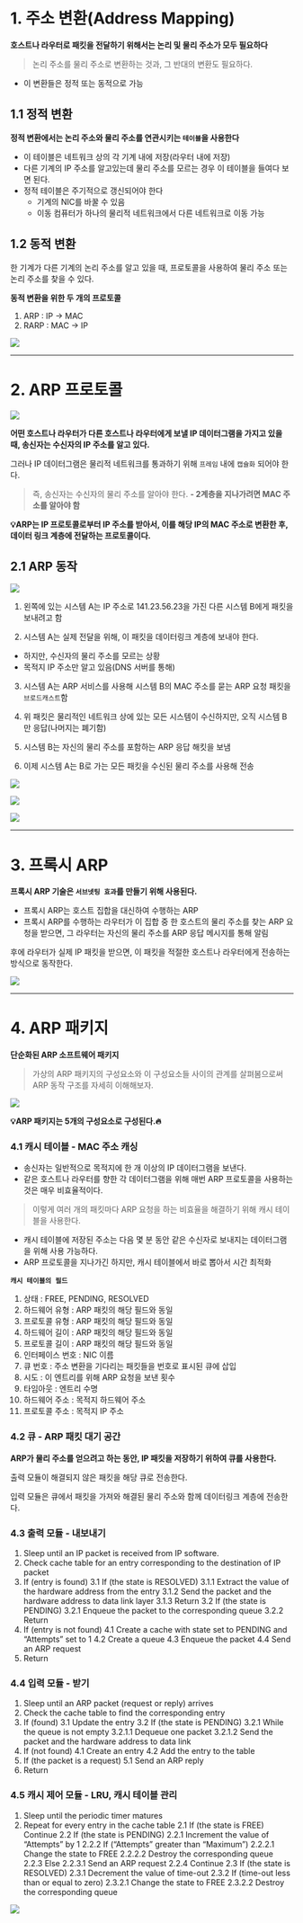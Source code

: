 # 1. 주소 변환(Address Mapping)

**호스트나 라우터로 패킷을 전달하기 위해서는 논리 및 물리 주소가 모두 필요하다**

> 논리 주소를 물리 주소로 변환하는 것과, 그 반대의 변환도 필요하다.
- 이 변환들은 정적 또는 동적으로 가능
> 

## 1.1 정적 변환

**정적 변환에서는 논리 주소와 물리 주소를 연관시키는 `테이블`을 사용한다**

- 이 테이블은 네트워크 상의 각 기계 내에 저장(라우터 내에 저장)
- 다른 기계의 IP 주소를 알고있는데 물리 주소를 모르는 경우 이 테이블을 들여다 보면 된다.
- 정적 테이블은 주기적으로 갱신되어야 한다
    - 기계의 NIC를 바꿀 수 있음
    - 이동 컴퓨터가 하나의 물리적 네트워크에서 다른 네트워크로 이동 가능

## 1.2 동적 변환

한 기계가 다른 기계의 논리 주소를 알고 있을 때, 프로토콜을 사용하여 물리 주소 또는 논리 주소를 찾을 수 있다.

**동적 변환을 위한 두 개의 프로토콜**

1. ARP : IP → MAC
2. RARP : MAC → IP

![](https://velog.velcdn.com/images/alstjr971/post/5b573f4f-f90f-483c-949e-2bf134ef330a/image.png)

---

# 2. ARP 프로토콜

![](https://velog.velcdn.com/images/alstjr971/post/9e012708-5279-4fb0-822a-0bf1fd38d443/image.png)

**어떤 호스트나 라우터가 다른 호스트나 라우터에게 보낼 IP 데이터그램을 가지고 있을 때, 송신자는 수신자의 IP 주소를 알고 있다.**

그러나 IP 데이터그램은 물리적 네트워크를 통과하기 위해 `프레임` 내에 `캡슐화` 되어야 한다.

> 즉, 송신자는 수신자의 물리 주소를 알아야 한다.
**- 2계층을 지나가려면 MAC 주소를 알아야 함**
> 

**💡ARP는 IP 프로토콜로부터 IP 주소를 받아서, 이를 해당 IP의 MAC 주소로 변환한 후, 데이터 링크 계층에 전달하는 프로토콜이다.**

## 2.1 ARP 동작

![](https://velog.velcdn.com/images/alstjr971/post/37ff1947-ec10-45ac-b320-30521cfbc03e/image.png)

1. 왼쪽에 있는 시스템 A는 IP 주소로 141.23.56.23을 가진 다른 시스템 B에게 패킷을 보내려고 함

2. 시스템 A는 실제 전달을 위해, 이 패킷을 데이터링크 계층에 보내야 한다.
  - 하지만, 수신자의 물리 주소를 모르는 상황
  - 목적지 IP 주소만 알고 있음(DNS 서버를 통해)

3. 시스템 A는 ARP 서비스를 사용해 시스템 B의 MAC 주소를 묻는 ARP 요청 패킷을 `브로드캐스트`함

3. 위 패킷은 물리적인 네트워크 상에 있는 모든 시스템이 수신하지만, 오직 시스템 B만 응답(나머지는 폐기함)

4. 시스템 B는 자신의 물리 주소를 포함하는 ARP 응답 해킷을 보냄

5. 이제 시스템 A는 B로 가는 모든 패킷을 수신된 물리 주소를 사용해 전송

![](https://velog.velcdn.com/images/alstjr971/post/8bde8f9d-8247-44f9-b3d7-46c475475626/image.png)

![](https://velog.velcdn.com/images/alstjr971/post/c4e29f6b-24f8-4376-897d-fe1a5ce6dc02/image.png)

![](https://velog.velcdn.com/images/alstjr971/post/14fa648d-82ed-4934-931a-f5504304f8f7/image.png)

---

# 3. 프록시 ARP
**프록시 ARP 기술은 `서브넷팅 효과`를 만들기 위해 사용된다.**

- 프록시 ARP는 호스트 집합을 대신하여 수행하는 ARP
- 프록시 ARP를 수행하는 라우터가 이 집합 중 한 호스트의 물리 주소를 찾는 ARP 요청을 받으면, 그 라우터는 자신의 물리 주소를 ARP 응답 메시지를 통해 알림

후에 라우터가 실제 IP 패킷을 받으면, 이 패킷을 적절한 호스트나 라우터에게 전송하는 방식으로 동작한다.

![](https://velog.velcdn.com/images/alstjr971/post/79458a86-692f-41c6-8c89-6680ea54ec82/image.png)


---

# 4. ARP 패키지
**단순화된 ARP 소프트웨어 패키지**

> 가상의 ARP 패키지의 구성요소와 이 구성요소들 사이의 관계를 살펴봄으로써 ARP 동작 구조를 자세히 이해해보자.

![](https://velog.velcdn.com/images/alstjr971/post/b12861bc-87fc-49a4-bf34-14977f7b6f7c/image.png)

**💡ARP 패키지는 5개의 구성요소로 구성된다.🔥**

### 4.1 캐시 테이블 - MAC 주소 캐싱

- 송신자는 일반적으로 목적지에 한 개 이상의 IP 데이터그램을 보낸다.
- 같은 호스트나 라우터를 향한 각 데이터그램을 위해 매번 ARP 프로토콜을 사용하는 것은 매우 비효율적이다.

> 이렇게 여러 개의 패킷마다 ARP 요청을 하는 비효율을 해결하기 위해 캐시 테이블을 사용한다.
- 캐시 테이블에 저장된 주소는 다음 몇 분 동안 같은 수신자로 보내지는 데이터그램을 위해 사용 가능하다.
- ARP 프로토콜을 지나가긴 하지만, 캐시 테이블에서 바로 뽑아서 시간 최적화

**`캐시 테이블의 필드`**

1. 상태 : FREE, PENDING, RESOLVED
2. 하드웨어 유형 : ARP 패킷의 해당 필드와 동일
3. 프로토콜 유형 : ARP 패킷의 해당 필드와 동일 
4. 하드웨어 길이 : ARP 패킷의 해당 필드와 동일
5. 프로토콜 길이 : ARP 패킷의 해당 필드와 동일
6. 인터페이스 번호 : NIC 이름
7. 큐 번호 : 주소 변환을 기다리는 패킷들을 번호로 표시된 큐에 삽입
8. 시도 : 이 엔트리를 위해 ARP 요청을 보낸 횟수
9. 타임아웃 : 엔트리 수명
10. 하드웨어 주소 : 목적지 하드웨어 주소
11. 프로토콜 주소 : 목적지 IP 주소

### 4.2 큐 - ARP 패킷 대기 공간

**ARP가 물리 주소를 얻으려고 하는 동안, IP 패킷을 저장하기 위하여 큐를 사용한다.**

출력 모듈이 해결되지 않은 패킷을 해당 큐로 전송한다.

입력 모듈은 큐에서 패킷을 가져와 해결된 물리 주소와 함께 데이터링크 계층에 전송한다.

### 4.3 출력 모듈 - 내보내기

1. Sleep until an IP packet is received from IP software.
2. Check cache table for an entry corresponding to the destination of IP packet
3. If (entry is found)
3.1 If (the state is RESOLVED)
3.1.1 Extract the value of the hardware address from the entry
3.1.2 Send the packet and the hardware address to data link layer
3.1.3 Return
3.2 If (the state is PENDING)
3.2.1 Enqueue the packet to the corresponding queue
3.2.2 Return
4. If (entry is not found)
4.1 Create a cache with state set to PENDING and “Attempts” set to 1
4.2 Create a queue
4.3 Enqueue the packet
4.4 Send an ARP request
5. Return

### 4.4 입력 모듈 - 받기

1. Sleep until an ARP packet (request or reply) arrives
2. Check the cache table to find the corresponding entry
3. If (found)
3.1 Update the entry
3.2 If (the state is PENDING)
3.2.1 While the queue is not empty
3.2.1.1 Dequeue one packet
3.2.1.2 Send the packet and the hardware address to data link
4. If (not found)
4.1 Create an entry
4.2 Add the entry to the table
5. If (the packet is a request)
5.1 Send an ARP reply
6. Return


### 4.5 캐시 제어 모듈 - LRU, 캐시 테이블 관리

1. Sleep until the periodic timer matures
2. Repeat for every entry in the cache table
2.1 If (the state is FREE) Continue
2.2 If (the state is PENDING)
2.2.1 Increment the value of “Attempts” by 1
2.2.2 If (“Attempts” greater than “Maximum”)
2.2.2.1 Change the state to FREE
2.2.2.2 Destroy the corresponding queue
2.2.3 Else
2.2.3.1 Send an ARP request
2.2.4 Continue
2.3 If (the state is RESOLVED)
2.3.1 Decrement the value of time-out
2.3.2 If (time-out less than or equal to zero)
2.3.2.1 Change the state to FREE
2.3.2.2 Destroy the corresponding queue 

![](https://velog.velcdn.com/images/alstjr971/post/f007f691-0004-4791-830e-401b39644bab/image.png)
